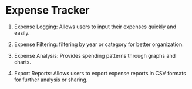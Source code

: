 # Expense Tracker

1. Expense Logging: Allows users to input their expenses quickly and easily.

2. Expense Filtering: filtering by year or category for better organization.

4. Expense Analysis: Provides spending patterns through graphs and charts.

5. Export Reports: Allows users to export expense reports in CSV formats for further analysis or sharing.

